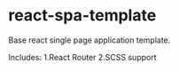 # react-spa-template
Base react single page application template.

Includes: 
  1.React Router
  2.SCSS support
